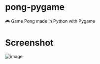 # pong-pygame
 🎮 Game Pong made in Python with Pygame

# Screenshot
![image](https://user-images.githubusercontent.com/88206626/163252988-07c53032-19cc-474c-b9cb-8f2b8bfad61d.png)

